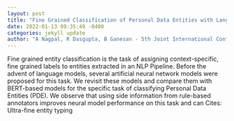 ```yaml
--- 
layout: post 
title: "Fine Grained Classification of Personal Data Entities with Language Models" 
date: 2022-01-13 09:35:49 -0400 
categories: jekyll update 
author: "A Nagpal, R Dasgupta, B Ganesan - 5th Joint International Conference on Data , 2022" 
--- 
```

Fine grained entity classification is the task of assigning context-specific, fine grained labels to entities extracted in an NLP Pipeline. Before the advent of language models, several artificial neural network models were proposed for this task. We revisit these models and compare them with BERT-based models for the specific task of classifying Personal Data Entities (PDE). We observe that using side information from rule-based annotators improves neural model performance on this task and can Cites: Ultra-fine entity typing